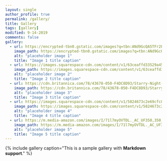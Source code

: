 ```yaml
---
layout: single
author_profile: true
permalink: /gallery/
title: Gallery
tags: [gallery]
modified: 9-14-2019
comments: false
gallery:
  - url: https://encrypted-tbn0.gstatic.com/images?q=tbn:ANd9GcQA5TFr2P4Shfl2xEc1R-nbZw_9DosQThOJYw&s
    image_path: https://encrypted-tbn0.gstatic.com/images?q=tbn:ANd9GcQA5TFr2P4Shfl2xEc1R-nbZw_9DosQThOJYw&s
    alt: "placeholder image 1"
    title: "Image 1 title caption"
  - url: https://images.squarespace-cdn.com/content/v1/63ceaffd33529a45e572bf90/1674497083567-YZP1473PUVPC21UB8G5J/image-asset.jpeg
    image_path: https://images.squarespace-cdn.com/content/v1/63ceaffd33529a45e572bf90/1674497083567-YZP1473PUVPC21UB8G5J/image-asset.jpeg
    alt: "placeholder image 2"
    title: "Image 2 title caption"
  - url: https://cdn.britannica.com/78/43678-050-F4DC8D93/Starry-Night-canvas-Vincent-van-Gogh-New-1889.jpg
    image_path: https://cdn.britannica.com/78/43678-050-F4DC8D93/Starry-Night-canvas-Vincent-van-Gogh-New-1889.jpg
    alt: "placeholder image 3"
    title: "Image 3 title caption"  
  - url: https://images.squarespace-cdn.com/content/v1/5824673c2e69cfc8ac1e3cd3/92e4713f-3fc2-40e6-b313-d36b75a5a740/lefteris-kallergis-unsplash-2000px-60.jpg
    image_path: https://images.squarespace-cdn.com/content/v1/5824673c2e69cfc8ac1e3cd3/92e4713f-3fc2-40e6-b313-d36b75a5a740/lefteris-kallergis-unsplash-2000px-60.jpg
    alt: "placeholder image 4"
    title: "Image 4 title caption"
  - url: https://m.media-amazon.com/images/I/71l7myOVTDL._AC_UF350,350_QL80_.jpg
    image_path: https://m.media-amazon.com/images/I/71l7myOVTDL._AC_UF350,350_QL80_.jpg
    alt: "placeholder image 5"
    title: "Image 5 title caption"    
---
```


{% include gallery caption="This is a sample gallery with **Markdown support**." %}

